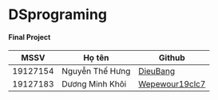 # DSprograming

#### Final Project

| MSSV     | Họ tên          | Github                                               |
|----------|-----------------|------------------------------------------------------|
| 19127154 | Nguyễn Thế Hưng | [DieuBang](https://github.com/DieuBang)              |
| 19127183 | Dương Minh Khôi | [Wepewour19clc7](https://github.com/Wepewour19clc7)  |
